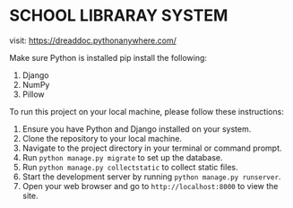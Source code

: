 # SCHOOL LIBRARAY SYSTEM
visit: https://dreaddoc.pythonanywhere.com/

Make sure Python is installed
pip install the following:
1. Django
2. NumPy
3. Pillow

To run this project on your local machine, please follow these instructions:

1. Ensure you have Python and Django installed on your system.
2. Clone the repository to your local machine.
3. Navigate to the project directory in your terminal or command prompt.
4. Run `python manage.py migrate` to set up the database.
5. Run `python manage.py collectstatic` to collect static files.
6. Start the development server by running `python manage.py runserver`.
7. Open your web browser and go to `http://localhost:8000` to view the site.
